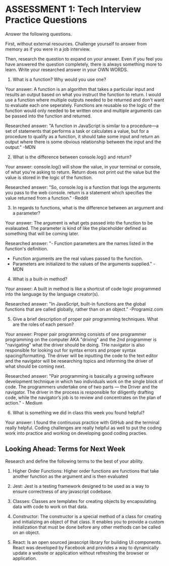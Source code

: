 # ASSESSMENT 1: Tech Interview Practice Questions
Answer the following questions.

First, without external resources. Challenge yourself to answer from memory as if you were in a job interview.

Then, research the question to expand on your answer. Even if you feel you have answered the question completely, there is always something more to learn. Write your researched answer in your OWN WORDS.

1. What is a function? Why would you use one?

  Your answer: A function is an algorithm that takes a particular input and results an output based on what you instruct the function to return. I would use a function where multiple outputs needed to be returned and don't want to evaluate each one seperately. Functions are reusable so the logic of the function would only needed to be written once and multiple arguments can be passed into the function and returned.    

  Researched answer: "A function in JavaScript is similar to a procedure—a set of statements that performs a task or calculates a value, but for a procedure to qualify as a function, it should take some input and return an output where there is some obvious relationship between the input and the output." -MDN



2. What is the difference between console.log() and return?

  Your answer: console.log() will show the value, in your terminal or console, of what you're asking to return. Return does not print out the value but the value is stored in the logic of the function.  

  Researched answer: "So, console.log is a function that logs the arguments you pass to the web console. return is a statement which specifies the value returned from a function." -Reddit



3. In regards to functions, what is the difference between an argument and a parameter?

  Your answer: The argument is what gets passed into the function to be evalauated. The parameter is kind of like the placeholder defined as something that will be coming later.

  Researched answer: 
"- Function parameters are the names listed in the function's definition.
- Function arguments are the real values passed to the function.
- Parameters are initialized to the values of the arguments supplied." -MDN



4. What is a built-in method?

  Your answer: A built in method is like a shortcut of code logic programmed into the language by the language creator(s).

  Researched answer: "In JavaScript, built-in functions are the global functions that are called globally, rather than on an object." -Programiz.com



5. Give a brief description of proper pair programming techniques. What are the roles of each person?

  Your answer: Proper pair programming consists of one programmer programming on the computer AKA "driving" and the 2nd programmer is "navigating" what the driver should be doing. THe navigator is also responsible for looking out for syntax errors and proper syntax spacing/formatting. The driver will be inputting the code to the text editor and the navigator will be researching topics and informing the driver of what should be coming next.

  Researched answer: "Pair programming is basically a growing software development technique in which two individuals work on the single block of code. The programmers undertake one of two parts — the Driver and the navigator. The driver in the process is responsible for diligently drafting code, while the navigator’s job is to review and concentrates on the plan of action." - Medium



6. What is something we did in class this week you found helpful?  

  Your answer: I found the continuous practice with GitHub and the terminal really helpful. Coding challenges are really helpful as well to put the coding work into practice and working on developing good coding practies. 



## Looking Ahead: Terms for Next Week

Research and define the following terms to the best of your ability.

1. Higher Order Functions: Higher order functions are functions that take another function as the argument and is then evaluated 

2. Jest: Jest is a testing framework designed to be used as a way to ensure correctness of any javascript codebase. 

3. Classes: Classes are templates for creating objects by encapsulating data with code to work on that data. 

4. Constructor: The constructor is a special method of a class for creating and initializing an object of that class. It enables you to provide a custom initialization that must be done before any other methods can be called on an object.

5. React: Is an open sourced javascript library for building UI components. React was developed by Facebook and provides a way to dynamically update a website or application without refreshing the browser or application.
